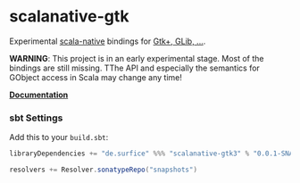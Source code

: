 # scalanative-gtk
Experimental [scala-native](https://github.com/scala-native/scala-native) bindings for [Gtk+, GLib, ...](https://www.gtk.org).

**WARNING**: This project is in an early experimental stage. Most of the bindings are still missing. TThe API and especially the semantics for GObject access in Scala may change any time!

**[Documentation](https://jokade.github.io/scalanative-gtk/)**

### sbt Settings
Add this to your `build.sbt`:
```scala
libraryDependencies += "de.surfice" %%% "scalanative-gtk3" % "0.0.1-SNAPSHOT"

resolvers += Resolver.sonatypeRepo("snapshots")
```
